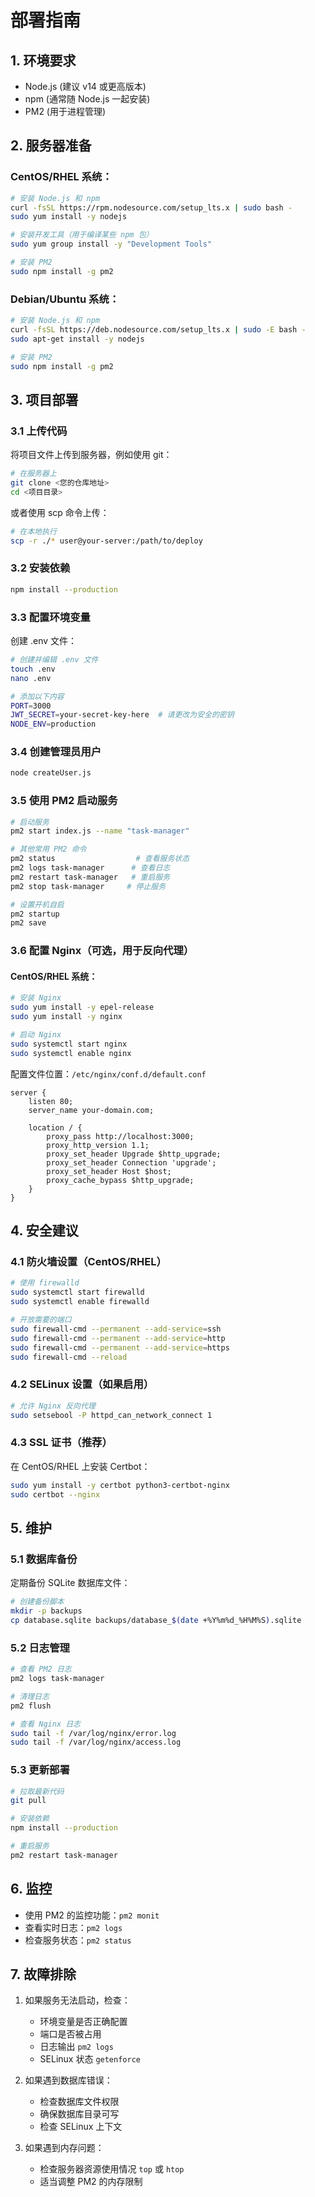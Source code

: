 # 部署指南

## 1. 环境要求
- Node.js (建议 v14 或更高版本)
- npm (通常随 Node.js 一起安装)
- PM2 (用于进程管理)

## 2. 服务器准备

### CentOS/RHEL 系统：
```bash
# 安装 Node.js 和 npm
curl -fsSL https://rpm.nodesource.com/setup_lts.x | sudo bash -
sudo yum install -y nodejs

# 安装开发工具（用于编译某些 npm 包）
sudo yum group install -y "Development Tools"

# 安装 PM2
sudo npm install -g pm2
```

### Debian/Ubuntu 系统：
```bash
# 安装 Node.js 和 npm
curl -fsSL https://deb.nodesource.com/setup_lts.x | sudo -E bash -
sudo apt-get install -y nodejs

# 安装 PM2
sudo npm install -g pm2
```

## 3. 项目部署

### 3.1 上传代码
将项目文件上传到服务器，例如使用 git：
```bash
# 在服务器上
git clone <您的仓库地址>
cd <项目目录>
```

或者使用 scp 命令上传：
```bash
# 在本地执行
scp -r ./* user@your-server:/path/to/deploy
```

### 3.2 安装依赖
```bash
npm install --production
```

### 3.3 配置环境变量
创建 .env 文件：
```bash
# 创建并编辑 .env 文件
touch .env
nano .env

# 添加以下内容
PORT=3000
JWT_SECRET=your-secret-key-here  # 请更改为安全的密钥
NODE_ENV=production
```

### 3.4 创建管理员用户
```bash
node createUser.js
```

### 3.5 使用 PM2 启动服务
```bash
# 启动服务
pm2 start index.js --name "task-manager"

# 其他常用 PM2 命令
pm2 status                  # 查看服务状态
pm2 logs task-manager      # 查看日志
pm2 restart task-manager   # 重启服务
pm2 stop task-manager     # 停止服务

# 设置开机自启
pm2 startup
pm2 save
```

### 3.6 配置 Nginx（可选，用于反向代理）

#### CentOS/RHEL 系统：
```bash
# 安装 Nginx
sudo yum install -y epel-release
sudo yum install -y nginx

# 启动 Nginx
sudo systemctl start nginx
sudo systemctl enable nginx
```

配置文件位置：`/etc/nginx/conf.d/default.conf`
```nginx
server {
    listen 80;
    server_name your-domain.com;

    location / {
        proxy_pass http://localhost:3000;
        proxy_http_version 1.1;
        proxy_set_header Upgrade $http_upgrade;
        proxy_set_header Connection 'upgrade';
        proxy_set_header Host $host;
        proxy_cache_bypass $http_upgrade;
    }
}
```

## 4. 安全建议

### 4.1 防火墙设置（CentOS/RHEL）
```bash
# 使用 firewalld
sudo systemctl start firewalld
sudo systemctl enable firewalld

# 开放需要的端口
sudo firewall-cmd --permanent --add-service=ssh
sudo firewall-cmd --permanent --add-service=http
sudo firewall-cmd --permanent --add-service=https
sudo firewall-cmd --reload
```

### 4.2 SELinux 设置（如果启用）
```bash
# 允许 Nginx 反向代理
sudo setsebool -P httpd_can_network_connect 1
```

### 4.3 SSL 证书（推荐）
在 CentOS/RHEL 上安装 Certbot：
```bash
sudo yum install -y certbot python3-certbot-nginx
sudo certbot --nginx
```

## 5. 维护

### 5.1 数据库备份
定期备份 SQLite 数据库文件：
```bash
# 创建备份脚本
mkdir -p backups
cp database.sqlite backups/database_$(date +%Y%m%d_%H%M%S).sqlite
```

### 5.2 日志管理
```bash
# 查看 PM2 日志
pm2 logs task-manager

# 清理日志
pm2 flush

# 查看 Nginx 日志
sudo tail -f /var/log/nginx/error.log
sudo tail -f /var/log/nginx/access.log
```

### 5.3 更新部署
```bash
# 拉取最新代码
git pull

# 安装依赖
npm install --production

# 重启服务
pm2 restart task-manager
```

## 6. 监控
- 使用 PM2 的监控功能：`pm2 monit`
- 查看实时日志：`pm2 logs`
- 检查服务状态：`pm2 status`

## 7. 故障排除
1. 如果服务无法启动，检查：
   - 环境变量是否正确配置
   - 端口是否被占用
   - 日志输出 `pm2 logs`
   - SELinux 状态 `getenforce`

2. 如果遇到数据库错误：
   - 检查数据库文件权限
   - 确保数据库目录可写
   - 检查 SELinux 上下文

3. 如果遇到内存问题：
   - 检查服务器资源使用情况 `top` 或 `htop`
   - 适当调整 PM2 的内存限制 